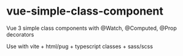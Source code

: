 # vue-simple-class-component
Vue 3 simple class components with @Watch, @Computed, @Prop decorators

Use with vite + html/pug + typescript classes + sass/scss

